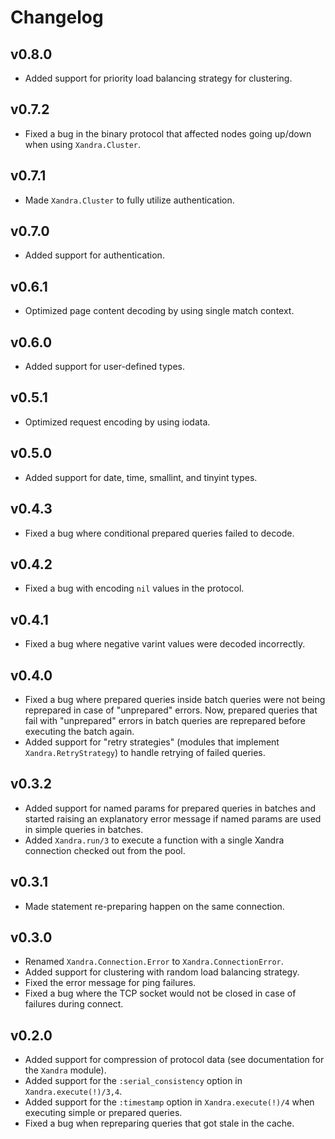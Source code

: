 # Changelog

## v0.8.0

* Added support for priority load balancing strategy for clustering.

## v0.7.2

* Fixed a bug in the binary protocol that affected nodes going up/down when using `Xandra.Cluster`.

## v0.7.1

* Made `Xandra.Cluster` to fully utilize authentication.

## v0.7.0

* Added support for authentication.

## v0.6.1

* Optimized page content decoding by using single match context.

## v0.6.0

* Added support for user-defined types.

## v0.5.1

* Optimized request encoding by using iodata.

## v0.5.0

* Added support for date, time, smallint, and tinyint types.

## v0.4.3

* Fixed a bug where conditional prepared queries failed to decode.

## v0.4.2

* Fixed a bug with encoding `nil` values in the protocol.

## v0.4.1

* Fixed a bug where negative varint values were decoded incorrectly.

## v0.4.0

* Fixed a bug where prepared queries inside batch queries were not being reprepared in case of "unprepared" errors. Now, prepared queries that fail with "unprepared" errors in batch queries are reprepared before executing the batch again.
* Added support for "retry strategies" (modules that implement `Xandra.RetryStrategy`) to handle retrying of failed queries.

## v0.3.2

* Added support for named params for prepared queries in batches and started raising an explanatory error message if named params are used in simple queries in batches.
* Added `Xandra.run/3` to execute a function with a single Xandra connection checked out from the pool.

## v0.3.1

* Made statement re-preparing happen on the same connection.

## v0.3.0

* Renamed `Xandra.Connection.Error` to `Xandra.ConnectionError`.
* Added support for clustering with random load balancing strategy.
* Fixed the error message for ping failures.
* Fixed a bug where the TCP socket would not be closed in case of failures during connect.

## v0.2.0

* Added support for compression of protocol data (see documentation for the `Xandra` module).
* Added support for the `:serial_consistency` option in `Xandra.execute(!)/3,4`.
* Added support for the `:timestamp` option in `Xandra.execute(!)/4` when executing simple or prepared queries.
* Fixed a bug when repreparing queries that got stale in the cache.

